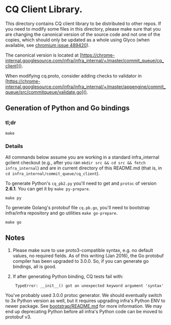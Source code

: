 # CQ Client Library.

This directory contains CQ client library to be distributed to other repos. If
you need to modify some files in this directory, please make sure that you are
changing the canonical version of the source code and not one of the copies,
which should only be updated as a whole using Glyco (when available, see
[chromium issue 489420](http://crbug.com/489420)).

The canonical version is located at
[https://chrome-internal.googlesource.com/infra/infra_internal/+/master/commit_queue/cq_client]().

When modifying cq.proto, consider adding checks to validator in
[https://chrome-internal.googlesource.com/infra/infra_internal/+/master/appengine/commit_queue/src/commitqueue/validate.go]().


## Generation of Python and Go bindings

### tl;dr
  
    make


### Details

All commands below assume you are working in a standard infra_internal gclient
checkout (e.g., after you ran `mkdir src && cd src && fetch infra_internal`) and
are in current directory of this README.md (that is, in
`cd infra_internal/commit_queue/cq_client`).

To generate Python's `cq_pb2.py` you'll need to get and `protoc` of version
**2.6.1**. You can get it by `make py-prepare`.
    
    make py

To generate Golang's protobuf file `cq.pb.go`, you'll need to bootstrap
infra/infra repository and go utilities `make go-prepare`.

    make go

## Notes

1. Please make sure to use proto3-compatible syntax, e.g. no default
values, no required fields. As of this writing (Jan 2016),
the Go protobuf compiler has been upgraded to 3.0.0. So, if you can generate go
bindings, all is good.

2. If after generating Python binding, CQ tests fail with:

        TypeError: __init__() got an unexpected keyword argument 'syntax'

You've probably used 3.0.0 protoc generator. We should eventually switch to 3x
Python version as well, but it requires upgrading infra's Python ENV to newer
package. See [bootstrap/README.md](../../bootstrap/README.md) for more
information.  We may end up deprecating Python before all infra's Python code
can be moved to protobuf v3.
